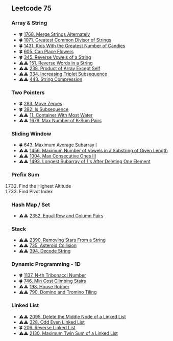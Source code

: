 ## Leetcode 75

### Array & String

- :four_leaf_clover: [1768. Merge Strings Alternately](https://github.com/quananhle/Python/tree/main/Software%20Engineering%20Practicing/Leetcode/Miscellaneous/1768.%20Merge%20Strings%20Alternately)
- :four_leaf_clover: [1071. Greatest Common Divisor of Strings](https://github.com/quananhle/Python/blob/main/Software%20Engineering%20Practicing/Concepts/Array%20and%20String/1071.%20Greatest%20Common%20Divisor%20of%20Strings)
- :four_leaf_clover: [1431. Kids With the Greatest Number of Candies](https://github.com/quananhle/Python/tree/main/Software%20Engineering%20Practicing/Leetcode/Apple/1431.%20Kids%20With%20the%20Greatest%20Number%20of%20Candies)
- :four_leaf_clover: [605. Can Place Flowers](https://github.com/quananhle/Python/tree/main/Software%20Engineering%20Practicing/Leetcode/LinkedIn/605.%20Can%20Place%20Flowers)
- :four_leaf_clover: [345. Reverse Vowels of a String](https://github.com/quananhle/Python/edit/main/Software%20Engineering%20Practicing/Leetcode/Apple/345.%20Reverse%20Vowels%20of%20a%20String)
- :warning::warning: [151. Reverse Words in a String](https://github.com/quananhle/Python/tree/main/Software%20Engineering%20Practicing/Leetcode/Apple/151.%20Reverse%20Words%20in%20a%20String)
- :warning::warning: [238. Product of Array Except Self](https://github.com/quananhle/Python/blob/main/Software%20Engineering%20Practicing/Leetcode/Amazon/238.%20Product%20of%20Array%20Except%20Self)
- :warning::warning: [334. Increasing Triplet Subsequence](https://github.com/quananhle/Python/blob/main/Software%20Engineering%20Practicing/Leetcode/Google/334.%20Increasing%20Triplet%20Subsequence)
- :warning::warning: [443. String Compression](https://github.com/quananhle/Python/tree/main/Software%20Engineering%20Practicing/Leetcode/Apple/443.%20String%20Compression)

### Two Pointers

- :four_leaf_clover: [283. Move Zeroes](https://github.com/quananhle/Python/blob/ca1c5cc6d4ce2a8a1cccffb8d1a0d45cece72d1b/Software%20Engineering%20Practicing/Concepts/Array%20and%20String/In-Place%20Operations/283.%20Move%20Zeroes)
- :four_leaf_clover: [392. Is Subsequence](https://github.com/quananhle/Python/blob/ca1c5cc6d4ce2a8a1cccffb8d1a0d45cece72d1b/Software%20Engineering%20Practicing/Leetcode/Leetcode%2075/Level%201/Day%2002%20-%20String/392.%20Is%20Subsequence)
- :warning::warning: [11. Container With Most Water](https://github.com/quananhle/Python/blob/main/Software%20Engineering%20Practicing/Leetcode/Microsoft/11.%20Container%20With%20Most%20Water)
- :warning::warning: [1679. Max Number of K-Sum Pairs](https://github.com/quananhle/Python/blob/main/Software%20Engineering%20Practicing/Leetcode/Amazon/1679.%20Max%20Number%20of%20K-Sum%20Pairs)

### Sliding Window

- :four_leaf_clover: [643. Maximum Average Subarray I](https://github.com/quananhle/Python/blob/main/Software%20Engineering%20Practicing/Leetcode/Facebook/643.%20Maximum%20Average%20Subarray%20I)
- :warning::warning: [1456. Maximum Number of Vowels in a Substring of Given Length](https://github.com/quananhle/Python/tree/main/Software%20Engineering%20Practicing/Leetcode/Amazon/1456.%20Maximum%20Number%20of%20Vowels%20in%20a%20Substring%20of%20Given%20Length)
- :warning::warning: [1004. Max Consecutive Ones III](https://github.com/quananhle/Python/blob/main/Software%20Engineering%20Practicing/Leetcode/Google/1004.%20Max%20Consecutive%20Ones%20III)
- :warning::warning: [1493. Longest Subarray of 1's After Deleting One Element](https://github.com/quananhle/Python/blob/main/Software%20Engineering%20Practicing/Leetcode/Miscellaneous/1493.%20Longest%20Subarray%20of%201's%20After%20Deleting%20One%20Element)

### Prefix Sum

1732. Find the Highest Altitude
724. Find Pivot Index

### Hash Map / Set

- :warning::warning: [2352. Equal Row and Column Pairs](https://github.com/quananhle/Python/tree/main/Software%20Engineering%20Practicing/Leetcode/Miscellaneous/2352.%20Equal%20Row%20and%20Column%20Pairs)

### Stack

- :warning::warning: [2390. Removing Stars From a String](https://github.com/quananhle/Python/tree/main/Software%20Engineering%20Practicing/Leetcode/Amazon/2390.%20Removing%20Stars%20From%20a%20String)
- :warning::warning: [735. Asteroid Collision](https://github.com/quananhle/Python/tree/main/Software%20Engineering%20Practicing/Leetcode/Leetcode%2075/Level%202/Day%2018%20-%20Stack/735.%20Asteroid%20Collision)
- :warning::warning: [394. Decode String](https://github.com/quananhle/Python/tree/main/Software%20Engineering%20Practicing/Leetcode/Leetcode%2075/Level%201/Day%2014%20-%20Stack/394.%20Decode%20String)

### Dynamic Programming - 1D

- :four_leaf_clover: [1137. N-th Tribonacci Number](https://github.com/quananhle/Python/tree/main/Software%20Engineering%20Practicing/Concepts/Dynamic%20Programming/The%20Framework/1137.%20N-th%20Tribonacci%20Number)
- :four_leaf_clover: [746. Min Cost Climbing Stairs](https://github.com/quananhle/Python/edit/main/Software%20Engineering%20Practicing/Concepts/Dynamic%20Programming/The%20Framework/746.%20Min%20Cost%20Climbing%20Stairs)
- :warning::warning: [198. House Robber](https://github.com/quananhle/Python/tree/main/Software%20Engineering%20Practicing/Concepts/Dynamic%20Programming/The%20Framework/198.%20House%20Robber)
- :warning::warning: [790. Domino and Tromino Tiling](https://github.com/quananhle/Python/blob/457664de2adba1b77cd866c1d3706d5ab3c5abce/Software%20Engineering%20Practicing/Concepts/Dynamic%20Programming/790.%20Domino%20and%20Tromino%20Tiling)

### Linked List

- :warning::warning: [2095. Delete the Middle Node of a Linked List](https://github.com/quananhle/Python/blob/main/Software%20Engineering%20Practicing/Concepts/Linked%20List/2095.%20Delete%20the%20Middle%20Node%20of%20a%20Linked%20List)
- :warning::warning: [328. Odd Even Linked List](https://github.com/quananhle/Python/tree/main/Software%20Engineering%20Practicing/Concepts/Linked%20List/Classic%20Problems/328.%20Odd%20Even%20Linked%20List)
- :four_leaf_clover: [206. Reverse Linked List](https://github.com/quananhle/Python/blob/5a29ffee2f0c37964931776bac5de4932866e04e/Software%20Engineering%20Practicing/Concepts/Linked%20List/Classic%20Problems/206.%20Reverse%20Linked%20List)
- :warning::warning: [2130. Maximum Twin Sum of a Linked List](https://github.com/quananhle/Python/blob/5a29ffee2f0c37964931776bac5de4932866e04e/Software%20Engineering%20Practicing/Leetcode/Amazon/2130.%20Maximum%20Twin%20Sum%20of%20a%20Linked%20List)
